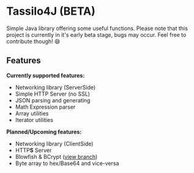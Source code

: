 # Tassilo4J (BETA)
Simple Java library offering some useful functions.
Please note that this project is currently in it's early beta stage, bugs may occur.
Feel free to contribute though! :smile:

Features
-

**Currently supported features:**
- Networking library (ServerSide)
- Simple HTTP Server (no SSL)
- JSON parsing and generating
- Math Expression parser
- Array utilities
- Iterator utilities

**Planned/Upcoming features:**
- Networking library (ClientSide)
- HTTP**S** Server
- Blowfish & BCrypt ([view branch](https://github.com/TASSIA710/tassilo4j/tree/blowfish))
- Byte array to hex/Base64 and vice-versa
